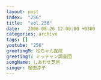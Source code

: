 ```yaml
---
layout: post
index:  "256"
title:  "vol.256"
date:   2006-08-26 12:00:00 +0300
categories: archive
tags: []
youtube: "256"
greetingM: 松ちゃん医院
greetingT: ミッチャン調査団
songName: しあわせ芝居
singer: 桜田淳子
---
```

